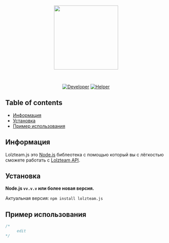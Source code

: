 <div align="center">
  <br />
  <p>
    <a href="https://lolz.guru"><img src="https://i.imgur.com/Qtgo1Ll.png" width="200" /> </a>
  </p>
  <br />
  <p>
    <a href="https://lolz.guru/nieopierzony/"><img src="https://raster.shields.io/badge/Автор-nieopierzony-red.svg" alt="Developer" /></a>
    <a href="https://lolz.guru/traviq/"><img src="https://raster.shields.io/badge/Хелпер-trvq-blue.svg" alt="Helper" /></a>
 </p>
  
  
  
</div>

## Table of contents

- [Информация](#информация)
- [Установка](#установка)
- [Пример использования](#пример-использования)

## Информация

Lolzteam.js это [Node.js](https://nodejs.org) библеотека с помощью который вы с лёгкостью сможете работать с
[Lolzteam API](https://lolz.guru/account/api).

## Установка

**Node.js `vv.v.v` или более новая версия.**

Актуальная версия: `npm install lolzteam.js`  

## Пример использования

```js
/*
     edit
*/
```


